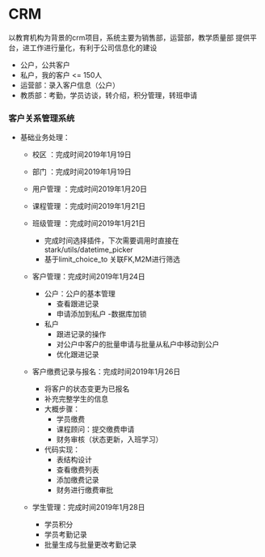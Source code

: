 # CRM
以教育机构为背景的crm项目，系统主要为销售部，运营部，教学质量部 提供平台，进工作进行量化，有利于公司信息化的建设
- 公户，公共客户
- 私户，我的客户 <= 150人
- 运营部：录入客户信息（公户）
- 教质部：考勤，学员访谈，转介绍，积分管理，转班申请
### 客户关系管理系统
- 基础业务处理：
    - 校区  ：完成时间2019年1月19日
    - 部门  ：完成时间2019年1月19日
    - 用户管理 ：完成时间2019年1月20日
    - 课程管理 ：完成时间2019年1月21日
    - 班级管理 ：完成时间2019年1月21日
        - 完成时间选择插件，下次需要调用时直接在stark/utils/datetime_picker
        - 基于limit_choice_to 关联FK,M2M进行筛选
    - 客户管理：完成时间2019年1月24日
        - 公户：公户的基本管理
            - 查看跟进记录
            - 申请添加到私户 -数据库加锁
        - 私户
            - 跟进记录的操作
            - 对公户中客户的批量申请与批量从私户中移动到公户
            - 优化跟进记录
            
    - 客户缴费记录与报名：完成时间2019年1月26日
        - 将客户的状态变更为已报名
        - 补充完整学生的信息
        - 大概步骤：
            - 学员缴费
            - 课程顾问：提交缴费申请
            - 财务审核（状态更新，入班学习）
        - 代码实现：
            - 表结构设计
            - 查看缴费列表
            - 添加缴费记录
            - 财务进行缴费审批
    - 学生管理：完成时间2019年1月28日
        - 学员积分
        - 学员考勤记录
        - 批量生成与批量更改考勤记录
